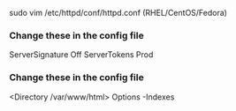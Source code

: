  
sudo vim /etc/httpd/conf/httpd.conf (RHEL/CentOS/Fedora)
### Change these in the config file
ServerSignature Off
ServerTokens Prod
### Change these in the config file
<Directory /var/www/html>
  Options -Indexes
</Directory>
